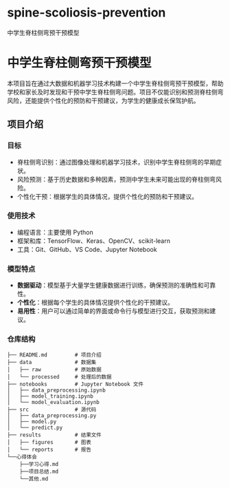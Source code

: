 # spine-scoliosis-prevention
中学生脊柱侧弯预干预模型
# 中学生脊柱侧弯预干预模型

本项目旨在通过大数据和机器学习技术构建一个中学生脊柱侧弯预干预模型，帮助学校和家长及时发现和干预中学生脊柱侧弯问题。项目不仅能识别和预测脊柱侧弯风险，还能提供个性化的预防和干预建议，为学生的健康成长保驾护航。

## 项目介绍

### 目标
- 脊柱侧弯识别：通过图像处理和机器学习技术，识别中学生脊柱侧弯的早期症状。
- 风险预测：基于历史数据和多种因素，预测中学生未来可能出现的脊柱侧弯风险。
- 个性化干预：根据学生的具体情况，提供个性化的预防和干预建议。

### 使用技术

- 编程语言：主要使用 Python
- 框架和库：TensorFlow、Keras、OpenCV、scikit-learn
- 工具：Git、GitHub、VS Code、Jupyter Notebook

### 模型特点
- **数据驱动**：模型基于大量学生健康数据进行训练，确保预测的准确性和可靠性。
- **个性化**：根据每个学生的具体情况提供个性化的干预建议。
- **易用性**：用户可以通过简单的界面或命令行与模型进行交互，获取预测和建议。

### 仓库结构

```plaintext
├── README.md         # 项目介绍
├── data              # 数据集
│   ├── raw           # 原始数据
│   └── processed     # 处理后的数据
├── notebooks         # Jupyter Notebook 文件
│   ├── data_preprocessing.ipynb
│   ├── model_training.ipynb
│   └── model_evaluation.ipynb
├── src               # 源代码
│   ├── data_preprocessing.py
│   ├── model.py
│   └── predict.py
├── results           # 结果文件
│   ├── figures       # 图表
│   └── reports       # 报告
└──心得体会
    ├──学习心得.md
    ├──项目总结.md
    └──其他.md
